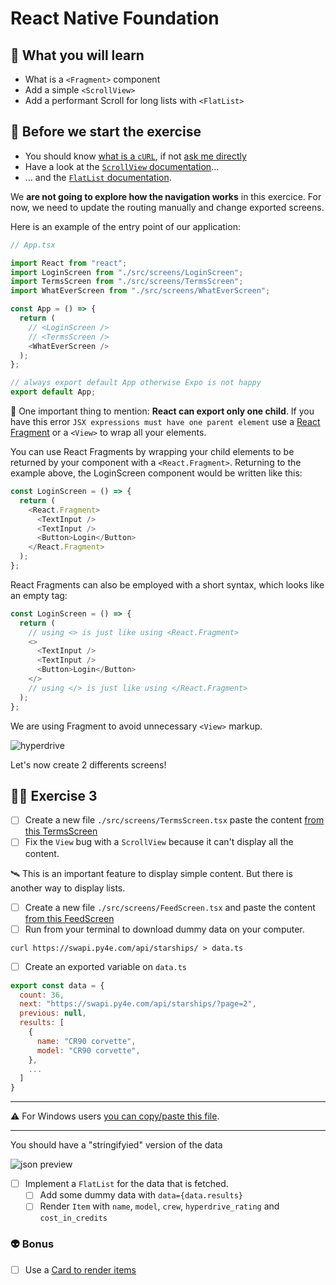 # React Native Foundation

## 📡 What you will learn

- What is a `<Fragment>` component
- Add a simple `<ScrollView>`
- Add a performant Scroll for long lists with `<FlatList>`

## 👾 Before we start the exercise

- You should know [what is a `cURL`](https://en.wikipedia.org/wiki/CURL), if not [ask me directly](https://twitter.com/flexbox_)
- Have a look at the [`ScrollView` documentation](https://reactnative.dev/docs/scrollview)…
- … and the [`FlatList` documentation](https://reactnative.dev/docs/flatlist).

We **are not going to explore how the navigation works** in this exercice. For now, we need to update the routing manually and change exported screens.

Here is an example of the entry point of our application:

```javascript
// App.tsx

import React from "react";
import LoginScreen from "./src/screens/LoginScreen";
import TermsScreen from "./src/screens/TermsScreen";
import WhatEverScreen from "./src/screens/WhatEverScreen";

const App = () => {
  return (
    // <LoginScreen />
    // <TermsScreen />
    <WhatEverScreen />
  );
};

// always export default App otherwise Expo is not happy
export default App;
```

🔭 One important thing to mention: **React can export only one child**. If you have this error `JSX expressions must have one parent element` use a [React Fragment](https://reactjs.org/docs/fragments.html) or a `<View>` to wrap all your elements.

You can use React Fragments by wrapping your child elements to be returned by your component with a `<React.Fragment>`. Returning to the example above, the LoginScreen component would be written like this:

```javascript
const LoginScreen = () => {
  return (
    <React.Fragment>
      <TextInput />
      <TextInput />
      <Button>Login</Button>
    </React.Fragment>
  );
};
```

React Fragments can also be employed with a short syntax, which looks like an empty tag:

```javascript
const LoginScreen = () => {
  return (
    // using <> is just like using <React.Fragment>
    <>
      <TextInput />
      <TextInput />
      <Button>Login</Button>
    </>
    // using </> is just like using </React.Fragment>
  );
};
```

We are using Fragment to avoid unnecessary `<View>` markup.

![hyperdrive](https://media.giphy.com/media/HjeIqm3MxURFK/giphy.gif)

Let's now create 2 differents screens!

## 👨‍🚀 Exercise 3

- [ ] Create a new file `./src/screens/TermsScreen.tsx` paste the content [from this TermsScreen](https://raw.githubusercontent.com/flexbox/react-native-workshop/main/hackathon/spacecraft/src/screens/exercice/TermsScreen.tsx)
- [ ] Fix the `View` bug with a `ScrollView` because it can't display all the content.

🛰 This is an important feature to display simple content. But there is another way to display lists.

- [ ] Create a new file `./src/screens/FeedScreen.tsx` and paste the content [from this FeedScreen](https://raw.githubusercontent.com/flexbox/react-native-workshop/main/hackathon/spacecraft/src/screens/exercice/FeedScreen.tsx)
- [ ] Run from your terminal to download dummy data on your computer.

```console
curl https://swapi.py4e.com/api/starships/ > data.ts
```

- [ ] Create an exported variable on `data.ts`

```javascript
export const data = {
  count: 36,
  next: "https://swapi.py4e.com/api/starships/?page=2",
  previous: null,
  results: [
    {
      name: "CR90 corvette",
      model: "CR90 corvette",
    },
    ...
  ]
}
```

---

⚠️ For Windows users [you can copy/paste this file](https://raw.githubusercontent.com/flexbox/react-native-workshop/main/hackathon/spacecraft/api/data.ts).

---

You should have a "stringifyied" version of the data

![json preview](https://raw.githubusercontent.com/flexbox/react-native-workshop/main/challenges/react-native-foundation/json-version.png)

- [ ] Implement a `FlatList` for the data that is fetched.
  - [ ] Add some dummy data with `data={data.results}`
  - [ ] Render `Item` with `name`, `model`, `crew`, `hyperdrive_rating` and `cost_in_credits`

### 👽 Bonus

- [ ] Use a [Card to render items](https://callstack.github.io/react-native-paper/card.html)
